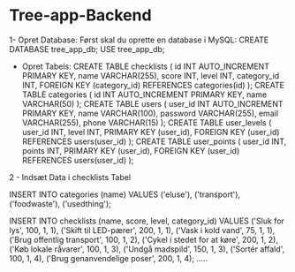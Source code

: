 # Tree-app-Backend

1- Opret Database:
Først skal du oprette en database i MySQL:
 CREATE DATABASE tree_app_db;
 USE tree_app_db;
- Opret Tabels:
 CREATE TABLE checklists (
    id INT AUTO_INCREMENT PRIMARY KEY,
    name VARCHAR(255),
    score INT,
    level INT,
    category_id INT,
    FOREIGN KEY (category_id) REFERENCES categories(id)
);
CREATE TABLE categories (
    id INT AUTO_INCREMENT PRIMARY KEY,
    name VARCHAR(50)
);
CREATE TABLE users (
    user_id INT AUTO_INCREMENT PRIMARY KEY,
    name VARCHAR(100),
    password VARCHAR(255),
    email VARCHAR(255),
    phone VARCHAR(15)
);
CREATE TABLE user_levels (
    user_id INT,
    level INT,
    PRIMARY KEY (user_id),
    FOREIGN KEY (user_id) REFERENCES users(user_id)
);
CREATE TABLE user_points (
    user_id INT,
    points INT,
    PRIMARY KEY (user_id),
    FOREIGN KEY (user_id) REFERENCES users(user_id)
);




 2 - Indsæt Data i checklists Tabel
 
 INSERT INTO categories (name) VALUES
('eluse'),
('transport'),
('foodwaste'),
('usedthing');
 
INSERT INTO checklists (name, score, level, category_id) VALUES
('Sluk for lys', 100, 1, 1),
('Skift til LED-pærer', 200, 1, 1),
('Vask i kold vand', 75, 1, 1),
('Brug offentlig transport', 100, 1, 2),
('Cykel i stedet for at køre', 200, 1, 2),
('Køb lokale råvarer', 100, 1, 3),
('Undgå madspild', 150, 1, 3),
('Sortér affald', 100, 1, 4),
('Brug genanvendelige poser', 200, 1, 4);
.....
 
 
  

